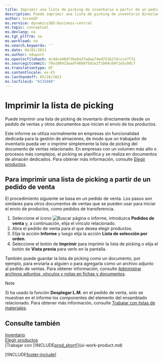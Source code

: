 ```yaml
---
title: Imprimir una lista de picking de inventario a partir de un pedido de venta
description: Puede imprimir una lista de picking de inventario directamente desde un pedido de ventas, ventas, factura y otros documentos de venta de salida.
author: SorenGP
ms.service: dynamics365-business-central
ms.topic: conceptual
ms.devlang: na
ms.tgt_pltfrm: na
ms.workload: na
ms.search.keywords: ''
ms.date: 04/01/2021
ms.author: edupont
ms.openlocfilehash: 4cddce48df3be0a3fadaa74ed751b274ccce7f31
ms.sourcegitcommit: f9a190933eadf4608f591e2f1b04c69f1e5c0dc7
ms.translationtype: HT
ms.contentlocale: es-ES
ms.lasthandoff: 05/28/2021
ms.locfileid: "6115466"
---
```

# <a name="print-the-picking-list"></a>Imprimir la lista de picking

Puede imprimir una lista de picking de inventario directamente desde un pedido de ventas y otros documentos que inicien el envío de los productos.

Este informe se utiliza normalmente en empresas sin funcionalidad dedicada para la gestión de almacenes, de modo que un trabajador de inventario pueda ver o imprimir simplemente la lista de picking del documento de ventas relacionado. En empresas con un volumen más alto o procesos más complejos, el picking se planifica y se realiza en documentos de almacén dedicados. Para obtener más información, consulte [Elegir productos](warehouse-pick-items.md).

## <a name="to-print-a-picking-list-from-a-sales-order"></a>Para imprimir una lista de picking a partir de un pedido de venta

El procedimiento siguiente se basa en un pedido de venta. Los pasos son similares para otros documentos de ventas que se pueden usar para iniciar el envío de productos, como pedidos de transferencia.

1. Seleccione el icono ![Buscar página o informe](media/ui-search/search_small.png "Icono Buscar página o informe"), introduzca **Pedidos de venta** y, a continuación, elija el vínculo relacionado.  
2. Abra el pedido de venta para el que desea elegir productos.  
3. Elija la acción **Informe** y luego elija la acción **Lista de selección por orden**.  
4. Seleccione el botón de **Imprimir** para imprimir la lista de picking o elija el botón de **Vista previa** para verlo en la pantalla.

También puede guardar la lista de picking como un documento, por ejemplo, para enviarla a alguien o para agregarla como un archivo adjunto al pedido de ventas. Para obtener información, consulte [Administrar archivos adjuntos, vínculos y notas en fichas y documentos](ui-how-add-link-to-record.md).

> [!NOTE]
> Si ha usado la función **Desplegar L.M.** en el pedido de venta, solo se muestran en el informe los componentes del elemento del ensamblado relacionado. Para obtener más información, consulte [Trabajar con listas de materiales](inventory-how-work-BOMs.md).

## <a name="see-also"></a>Consulte también

[Inventario](inventory-manage-inventory.md)  
[Elegir productos](warehouse-pick-items.md)  
[Trabajar con [!INCLUDE[prod_short](includes/prod_short.md)]](ui-work-product.md)  

[!INCLUDE[footer-include](includes/footer-banner.md)]